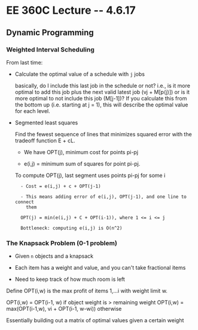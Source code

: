 # EE 360C Lecture -- 4.6.17

## Dynamic Programming

### Weighted Interval Scheduling

From last time:

- Calculate the optimal value of a schedule with `j` jobs

    basically, do I include this last job in the schedule or not? i.e., is it
    more optimal to add this job plus the next valid latest job (vj + M[p(j)])
    or is it more optimal to not include this job (M[j-1])? If you calculate
    this from the bottom up (i.e. starting at j = 1), this will describe the
    optimal value for each level.

- Segmented least squares

    Find the fewest sequence of lines that minimizes squared error with the
    tradeoff function E + cL.

    - We have OPT(j), minimum cost for points pi-pj

    - e(i,j) = minimum sum of squares for point pi-pj.

    To compute OPT(j), last segment uses points pi-pj for some i

        - Cost = e(i,j) + c + OPT(j-1)

        - This means adding error of e(i,j), OPT(j-1), and one line to connect
          them

        OPT(j) = min(e(i,j) + C + OPT(i-1)), where 1 <= i <= j

        Bottleneck: computing e(i,j) is O(n^2)

### The Knapsack Problem (0-1 problem)

- Given `n` objects and a knapsack

- Each item has a weight and value, and you can't take fractional items

- Need to keep track of how much room is left

Define OPT(i,w) is the max profit of items 1,...i with weight limit w.

OPT(i,w) = OPT(i-1, w) if object weight is > remaining weight
OPT(i,w) = max(OPT(i-1,w), vi + OPT(i-1, w-wi)) otherwise

Essentially building out a matrix of optimal values given a certain weight


